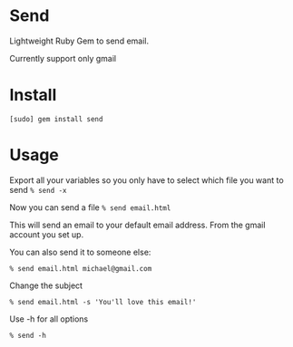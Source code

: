 Send
====

Lightweight Ruby Gem to send email.

Currently support only gmail


Install
=======

`[sudo] gem install send`

Usage
=====

Export all your variables so you only have to select which file you want to send
`% send -x`

Now you can send a file
`% send email.html`

This will send an email to your default email address. From the gmail account you set up.

You can also send it to someone else:

`% send email.html michael@gmail.com`

Change the subject

`% send email.html -s 'You'll love this email!'`

Use -h for all options

`% send -h`
